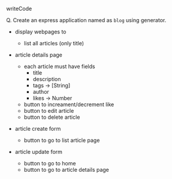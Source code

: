 writeCode

Q. Create an express application named as `blog` using generator.

- display webpages to 

  - list all articles (only title)

- article details page

  - each article must have fields
    - title
    - description
    - tags -> [String]
    - author
    - likes -> Number
  - button to increament/decrement like
  - button to edit article
  - button to delete article

- article create form

  - button to go to list article page

- article update form

  - button to go to home
  - button to go to article details page
